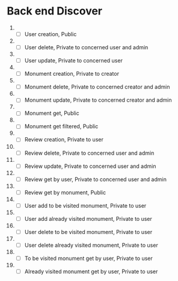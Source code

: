 # Back end Discover

1. - [ ] User creation, Public
2. - [ ] User delete, Private to concerned user and admin
3. - [ ] User update, Private to concerned user

4. - [ ] Monument creation, Private to creator
5. - [ ] Monument delete, Private to concerned creator and admin
6. - [ ] Monument update, Private to concerned creator and admin
7. - [ ] Monument get, Public
8. - [ ] Monument get filtered, Public

9. - [ ] Review creation, Private to user
10. - [ ] Review delete, Private to concerned user and admin
11. - [ ] Review update, Private to concerned user and admin
12. - [ ] Review get by user, Private to concerned user and admin
13. - [ ] Review get by monument, Public

14. - [ ] User add to be visited monument, Private to user
15. - [ ] User add already visited monument, Private to user
16. - [ ] User delete to be visited monument, Private to user
17. - [ ] User delete already visited monument, Private to user
18. - [ ] To be visited monument get by user, Private to user
19. - [ ] Already visited monument get by user, Private to user